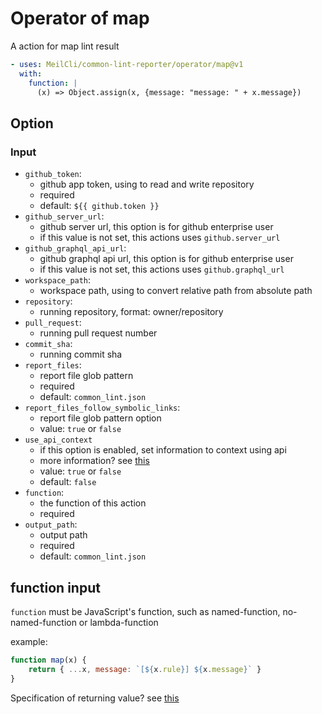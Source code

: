 # Operator of map
A action for map lint result
```yml
- uses: MeilCli/common-lint-reporter/operator/map@v1
  with:
    function: |
      (x) => Object.assign(x, {message: "message: " + x.message})
```

## Option
### Input
- `github_token`:
  - github app token, using to read and write repository
  - required
  - default: `${{ github.token }}`
- `github_server_url`:
  - github server url, this option is for github enterprise user
  - if this value is not set, this actions uses `github.server_url`
- `github_graphql_api_url`:
  - github graphql api url, this option is for github enterprise user
  - if this value is not set, this actions uses `github.graphql_url`
- `workspace_path`:
  - workspace path, using to convert relative path from absolute path
- `repository`:
  - running repository, format: owner/repository
- `pull_request`:
  - running pull request number
- `commit_sha`:
  - running commit sha
- `report_files`:
  - report file glob pattern
  - required
  - default: `common_lint.json`
- `report_files_follow_symbolic_links`:
  - report file glob pattern option
  - value: `true` or `false`
- `use_api_context`
  - if this option is enabled, set information to context using api
  - more information? see [this](context.md)
  - value: `true` or `false`
  - default: `false`
- `function`:
  - the function of this action
  - required
- `output_path`:
  - output path
  - required
  - default: `common_lint.json`

## function input
`function` must be JavaScript's function, such as named-function, no-named-function or lambda-function

example:
```js
function map(x) { 
    return { ...x, message: `[${x.rule}] ${x.message}` } 
}
```

Specification of returning value? see [this](../lint-result.md)